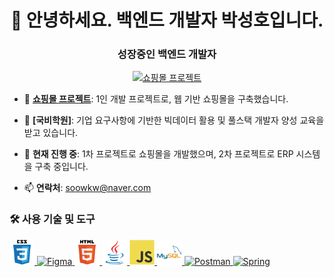 <h1 align="center">👋 안녕하세요. 백엔드 개발자 박성호입니다.</h1>
<h3 align="center">성장중인 백엔드 개발자</h3>

<p align="center">
  <a href="https://github.com/lolu1032/shop">
    <img src="https://img.shields.io/badge/프로젝트-쇼핑몰-blue" alt="쇼핑몰 프로젝트">
  </a>
</p>

- 🔭 **[쇼핑몰 프로젝트](https://github.com/lolu1032/shop)**: 1인 개발 프로젝트로, 웹 기반 쇼핑몰을 구축했습니다.

- 🌱 **[국비학원]**: 기업 요구사항에 기반한 빅데이터 활용 및 풀스택 개발자 양성 교육을 받고 있습니다.

- 💬 **현재 진행 중**: 1차 프로젝트로 쇼핑몰을 개발했으며, 2차 프로젝트로 ERP 시스템을 구축 중입니다.

- 📫 **연락처**: [soowkw@naver.com](mailto:soowkw@naver.com)

<h3 align="left">🛠️ 사용 기술 및 도구</h3>

<p align="left">
  <a href="https://www.w3schools.com/css/" target="_blank" rel="noreferrer">
    <img src="https://raw.githubusercontent.com/devicons/devicon/master/icons/css3/css3-original-wordmark.svg" alt="CSS3" width="40" height="40"/>
  </a>
  <a href="https://www.figma.com/" target="_blank" rel="noreferrer">
    <img src="https://www.vectorlogo.zone/logos/figma/figma-icon.svg" alt="Figma" width="40" height="40"/>
  </a>
  <a href="https://www.w3.org/html/" target="_blank" rel="noreferrer">
    <img src="https://raw.githubusercontent.com/devicons/devicon/master/icons/html5/html5-original-wordmark.svg" alt="HTML5" width="40" height="40"/>
  </a>
  <a href="https://www.java.com" target="_blank" rel="noreferrer">
    <img src="https://raw.githubusercontent.com/devicons/devicon/master/icons/java/java-original.svg" alt="Java" width="40" height="40"/>
  </a>
  <a href="https://developer.mozilla.org/en-US/docs/Web/JavaScript" target="_blank" rel="noreferrer">
    <img src="https://raw.githubusercontent.com/devicons/devicon/master/icons/javascript/javascript-original.svg" alt="JavaScript" width="40" height="40"/>
  </a>
  <a href="https://www.mysql.com/" target="_blank" rel="noreferrer">
    <img src="https://raw.githubusercontent.com/devicons/devicon/master/icons/mysql/mysql-original-wordmark.svg" alt="MySQL" width="40" height="40"/>
  </a>
  <a href="https://postman.com" target="_blank" rel="noreferrer">
    <img src="https://www.vectorlogo.zone/logos/getpostman/getpostman-icon.svg" alt="Postman" width="40" height="40"/>
  </a>
  <a href="https://spring.io/" target="_blank" rel="noreferrer">
    <img src="https://www.vectorlogo.zone/logos/springio/springio-icon.svg" alt="Spring" width="40" height="40"/>
  </a>
</p>
